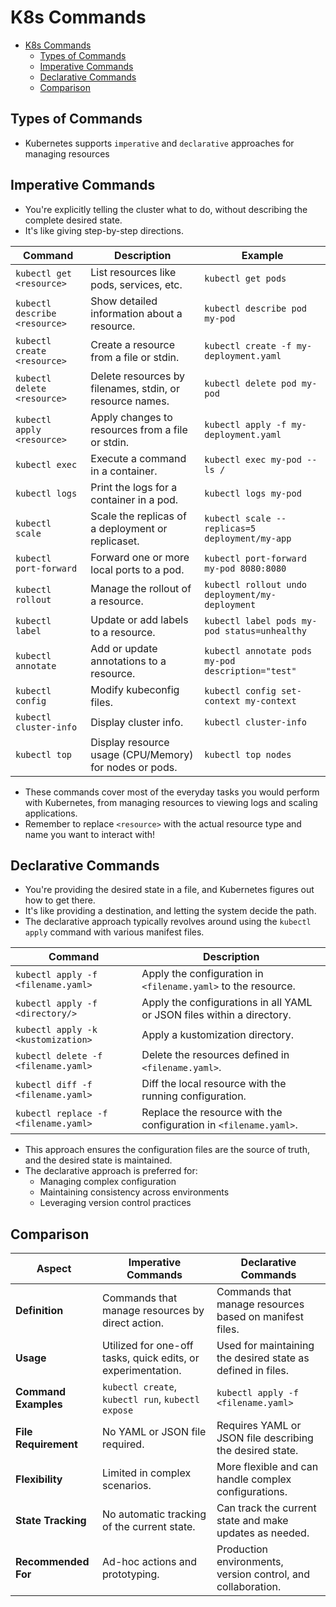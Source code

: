 # K8s Commands

- [K8s Commands](#k8s-commands)
  - [Types of Commands](#types-of-commands)
  - [Imperative Commands](#imperative-commands)
  - [Declarative Commands](#declarative-commands)
  - [Comparison](#comparison)

## Types of Commands

- Kubernetes supports `imperative` and `declarative` approaches for managing resources

## Imperative Commands

- You're explicitly telling the cluster what to do, without describing the complete desired state.
- It's like giving step-by-step directions.

| Command                        | Description                                                  | Example                                           |
|--------------------------------|--------------------------------------------------------------|---------------------------------------------------|
| `kubectl get <resource>`       | List resources like pods, services, etc.                      | `kubectl get pods`                                |
| `kubectl describe <resource>`  | Show detailed information about a resource.                   | `kubectl describe pod my-pod`                     |
| `kubectl create <resource>`    | Create a resource from a file or stdin.                       | `kubectl create -f my-deployment.yaml`            |
| `kubectl delete <resource>`    | Delete resources by filenames, stdin, or resource names.      | `kubectl delete pod my-pod`                       |
| `kubectl apply <resource>`     | Apply changes to resources from a file or stdin.              | `kubectl apply -f my-deployment.yaml`             |
| `kubectl exec`                 | Execute a command in a container.                             | `kubectl exec my-pod -- ls /`                     |
| `kubectl logs`                 | Print the logs for a container in a pod.                      | `kubectl logs my-pod`                             |
| `kubectl scale`                | Scale the replicas of a deployment or replicaset.              | `kubectl scale --replicas=5 deployment/my-app`    |
| `kubectl port-forward`         | Forward one or more local ports to a pod.                     | `kubectl port-forward my-pod 8080:8080`           |
| `kubectl rollout`              | Manage the rollout of a resource.                              | `kubectl rollout undo deployment/my-deployment`   |
| `kubectl label`                | Update or add labels to a resource.                            | `kubectl label pods my-pod status=unhealthy`      |
| `kubectl annotate`             | Add or update annotations to a resource.                       | `kubectl annotate pods my-pod description="test"` |
| `kubectl config`               | Modify kubeconfig files.                                       | `kubectl config set-context my-context`           |
| `kubectl cluster-info`         | Display cluster info.                                          | `kubectl cluster-info`                            |
| `kubectl top`                  | Display resource usage (CPU/Memory) for nodes or pods.         | `kubectl top nodes`                               |

- These commands cover most of the everyday tasks you would perform with Kubernetes, from managing resources to viewing logs and scaling applications.
- Remember to replace `<resource>` with the actual resource type and name you want to interact with!

## Declarative Commands

- You're providing the desired state in a file, and Kubernetes figures out how to get there.
- It's like providing a destination, and letting the system decide the path.
- The declarative approach typically revolves around using the `kubectl apply` command with various manifest files.

| Command                            | Description                                                           |
|------------------------------------|-----------------------------------------------------------------------|
| `kubectl apply -f <filename.yaml>` | Apply the configuration in `<filename.yaml>` to the resource.         |
| `kubectl apply -f <directory/>`    | Apply the configurations in all YAML or JSON files within a directory.|
| `kubectl apply -k <kustomization>` | Apply a kustomization directory.                                      |
| `kubectl delete -f <filename.yaml>`| Delete the resources defined in `<filename.yaml>`.                     |
| `kubectl diff -f <filename.yaml>`  | Diff the local resource with the running configuration.               |
| `kubectl replace -f <filename.yaml>`| Replace the resource with the configuration in `<filename.yaml>`.      |

- This approach ensures the configuration files are the source of truth, and the desired state is maintained.
- The declarative approach is preferred for:
  - Managing complex configuration
  - Maintaining consistency across environments
  - Leveraging version control practices

## Comparison

| Aspect                   | Imperative Commands                                       | Declarative Commands                                          |
|--------------------------|-----------------------------------------------------------|----------------------------------------------------------------|
| **Definition**           | Commands that manage resources by direct action.          | Commands that manage resources based on manifest files.        |
| **Usage**                | Utilized for one-off tasks, quick edits, or experimentation. | Used for maintaining the desired state as defined in files.    |
| **Command Examples**     | `kubectl create`, `kubectl run`, `kubectl expose`         | `kubectl apply -f <filename.yaml>`                             |
| **File Requirement**     | No YAML or JSON file required.                            | Requires YAML or JSON file describing the desired state.       |
| **Flexibility**          | Limited in complex scenarios.                             | More flexible and can handle complex configurations.           |
| **State Tracking**       | No automatic tracking of the current state.               | Can track the current state and make updates as needed.        |
| **Recommended For**      | Ad-hoc actions and prototyping.                           | Production environments, version control, and collaboration.   |
